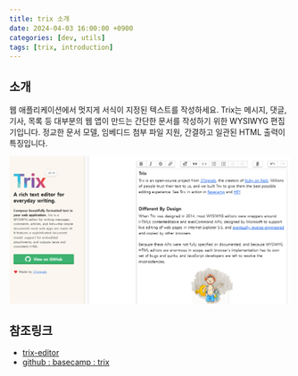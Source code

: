```yaml
---
title: trix 소개
date: 2024-04-03 16:00:00 +0900
categories: [dev, utils]
tags: [trix, introduction]
---
```


## 소개

웹 애플리케이션에서 멋지게 서식이 지정된 텍스트를 작성하세요. Trix는 메시지, 댓글, 기사, 목록 등 대부분의 웹 앱이 만드는 간단한 문서를 작성하기 위한 WYSIWYG 편집기입니다. 정교한 문서 모델, 임베디드 첨부 파일 지원, 간결하고 일관된 HTML 출력이 특징입니다.

![24-04-03-introduction-trix-01](/assets/posts/dev/utils/24-04-03-introduction-trix-01.png)

## 참조링크

- [trix-editor](https://trix-editor.org/)
- [github : basecamp : trix](https://github.com/basecamp/trix)
